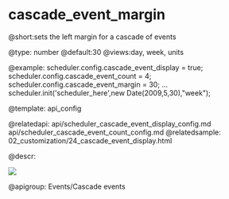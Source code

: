 cascade_event_margin
=============

@short:sets the left margin for a cascade of events
	

@type: number
@default:30
@views:day, week, units


@example:
scheduler.config.cascade_event_display = true;
scheduler.config.cascade_event_count = 4;     
scheduler.config.cascade_event_margin = 30; 
...
scheduler.init('scheduler_here',new Date(2009,5,30),"week");



@template:	api_config

@relatedapi:
	api/scheduler_cascade_event_display_config.md
    api/scheduler_cascade_event_count_config.md
@relatedsample:
	02_customization/24_cascade_event_display.html
    
@descr:

<img src="api/cascadeEventmargin_property.png"/>

@apigroup: Events/Cascade events
